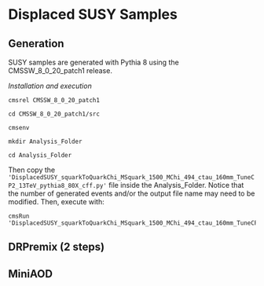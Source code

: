 # Displaced SUSY Samples

## Generation

SUSY samples are generated with Pythia 8 using the CMSSW_8_0_20_patch1 release.

*Installation and execution*

```
cmsrel CMSSW_8_0_20_patch1

cd CMSSW_8_0_20_patch1/src

cmsenv

mkdir Analysis_Folder

cd Analysis_Folder
```

Then copy the ```'DisplacedSUSY_squarkToQuarkChi_MSquark_1500_MChi_494_ctau_160mm_TuneCP2_13TeV_pythia8_80X_cff.py'``` file inside the Analysis_Folder. Notice that the number of generated events and/or the output file name may need to be modified. Then, execute with:

```
cmsRun 'DisplacedSUSY_squarkToQuarkChi_MSquark_1500_MChi_494_ctau_160mm_TuneCP2_13TeV_pythia8_80X_cff.py'
```

## DRPremix (2 steps)


## MiniAOD

